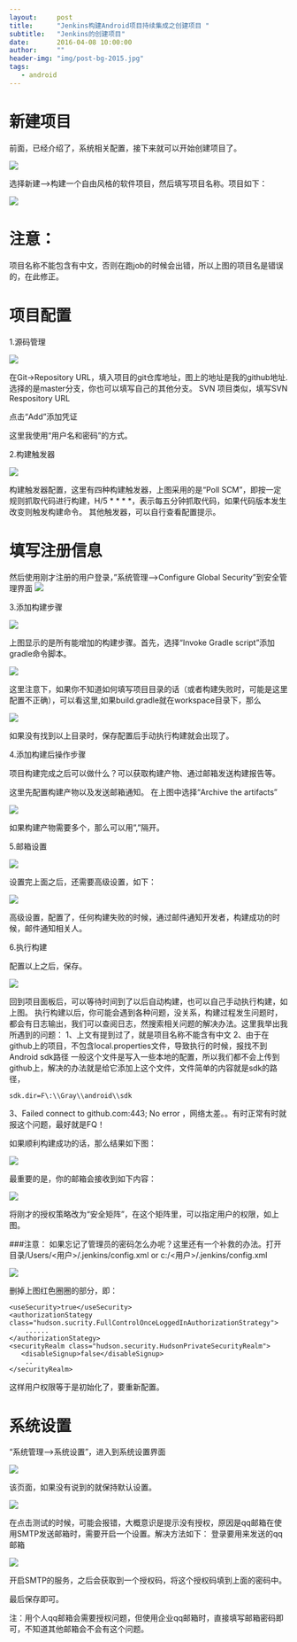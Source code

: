 ```yaml
---
layout:     post
title:      "Jenkins构建Android项目持续集成之创建项目 "
subtitle:   "Jenkins的创建项目"
date:       2016-04-08 10:00:00
author:     ""
header-img: "img/post-bg-2015.jpg"
tags:
   - android
---
```



 
# 新建项目

前面，已经介绍了，系统相关配置，接下来就可以开始创建项目了。


![](http://img.blog.csdn.net/20151211111025317)

选择新建—>构建一个自由风格的软件项目，然后填写项目名称。项目如下：

![](http://img.blog.csdn.net/20151211112209518)

# 注意：
项目名称不能包含有中文，否则在跑job的时候会出错，所以上图的项目名是错误的，在此修正。

# 项目配置

1.源码管理

![](http://img.blog.csdn.net/20151211153335459)

在Git->Repository URL，填入项目的git仓库地址，图上的地址是我的github地址.选择的是master分支，你也可以填写自己的其他分支。 
SVN 项目类似，填写SVN Respository URL

点击“Add”添加凭证 



这里我使用“用户名和密码”的方式。

2.构建触发器

![](http://img.blog.csdn.net/20151211140412021)

构建触发器配置，这里有四种构建触发器，上图采用的是“Poll SCM”，即按一定规则抓取代码进行构建，H/5 * * * *，表示每五分钟抓取代码，如果代码版本发生改变则触发构建命令。
其他触发器，可以自行查看配置提示。

# 填写注册信息

然后使用刚才注册的用户登录，”系统管理—>Configure Global Security”到安全管理界面 
![](http://img.blog.csdn.net/20151209141912841)

3.添加构建步骤

![](http://img.blog.csdn.net/20151211144020416)

上图显示的是所有能增加的构建步骤。首先，选择“Invoke Gradle script”添加gradle命令脚本。

![](http://img.blog.csdn.net/20151211155858313)

这里注意下，如果你不知道如何填写项目目录的话（或者构建失败时，可能是这里配置不正确），可以看这里,如果build.gradle就在workspace目录下，那么 


![](http://img.blog.csdn.net/20151211163056916)

如果没有找到以上目录时，保存配置后手动执行构建就会出现了。

4.添加构建后操作步骤

项目构建完成之后可以做什么？可以获取构建产物、通过邮箱发送构建报告等。 


这里先配置构建产物以及发送邮箱通知。
在上图中选择“Archive the artifacts” 

![](http://img.blog.csdn.net/20151211165702914)


如果构建产物需要多个，那么可以用”,”隔开。

5.邮箱设置

![](http://img.blog.csdn.net/20151211175010719)


设置完上面之后，还需要高级设置，如下： 


![](http://img.blog.csdn.net/20151211183226899)

高级设置，配置了，任何构建失败的时候，通过邮件通知开发者，构建成功的时候，邮件通知相关人。

6.执行构建

配置以上之后，保存。 

![](http://img.blog.csdn.net/20151211175443142)

回到项目面板后，可以等待时间到了以后自动构建，也可以自己手动执行构建，如上图。
执行构建以后，你可能会遇到各种问题，没关系，构建过程发生问题时，都会有日志输出，我们可以查阅日志，然搜索相关问题的解决办法。这里我举出我所遇到的问题：
 1、上文有提到过了，就是项目名称不能含有中文
 2、由于在github上的项目，不包含local.properties文件，导致执行的时候，报找不到Android sdk路径
一般这个文件是写入一些本地的配置，所以我们都不会上传到github上，解决的办法就是给它添加上这个文件，文件简单的内容就是sdk的路径，

    sdk.dir=F\:\\Gray\\android\\sdk

 3、Failed connect to github.com:443; No error ，网络太差。。有时正常有时就报这个问题，最好就是FQ！

如果顺利构建成功的话，那么结果如下图： 

![](http://img.blog.csdn.net/20151211184944094)

最重要的是，你的邮箱会接收到如下内容： 

![](http://img.blog.csdn.net/20151211185113078)



将刚才的授权策略改为“安全矩阵”，在这个矩阵里，可以指定用户的权限，如上图。

###注意：
如果忘记了管理员的密码怎么办呢？这里还有一个补救的办法。打开目录/Users/<用户>/.jenkins/config.xml or c:/<用户>/.jenkins/config.xml


![](http://img.blog.csdn.net/20151209142755532)


删掉上图红色圈圈的部分，即：

    <useSecurity>true</useSecurity>
    <authorizationStategy class="hudson.sucrity.FullControlOnceLoggedInAuthorizationStrategy">
        ......
    </authorizationStategy>
    <securityRealm class="hudson.security.HudsonPrivateSecurityRealm">
       <disableSignup>false</disableSignup>
        .. 
    </securityRealm>

这样用户权限等于是初始化了，要重新配置。


# 系统设置

“系统管理—>系统设置”，进入到系统设置界面 

![](http://img.blog.csdn.net/20151209144123275)

该页面，如果没有说到的就保持默认设置。

![](http://img.blog.csdn.net/20151209150159681)

在点击测试的时候，可能会报错，大概意识是提示没有授权，原因是qq邮箱在使用SMTP发送邮箱时，需要开启一个设置。解决方法如下：
登录要用来发送的qq邮箱 

![](http://img.blog.csdn.net/20151209154457867)

开启SMTP的服务，之后会获取到一个授权码，将这个授权码填到上面的密码中。


最后保存即可。

注：用个人qq邮箱会需要授权问题，但使用企业qq邮箱时，直接填写邮箱密码即可，不知道其他邮箱会不会有这个问题。

